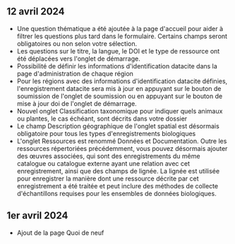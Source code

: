 ## 12 avril 2024

- Une question thématique a été ajoutée à la page d'accueil pour aider à filtrer les questions plus tard dans le formulaire. Certains champs seront obligatoires ou non selon votre sélection.
- Les questions sur le titre, la langue, le DOI et le type de ressource ont été déplacées vers l'onglet de démarrage.
- Possibilité de définir les informations d'identification datacite dans la page d'administration de chaque région
- Pour les régions avec des informations d'identification datacite définies, l'enregistrement datacite sera mis à jour en appuyant sur le bouton de soumission de l'onglet de soumission ou en appuyant sur le bouton de mise à jour doi de l'onglet de démarrage.
- Nouvel onglet Classification taxonomique pour indiquer quels animaux ou plantes, le cas échéant, sont décrits dans votre dossier
- Le champ Description géographique de l'onglet spatial est désormais obligatoire pour tous les types d'enregistrements biologiques
- L'onglet Ressources est renommé Données et Documentation. Outre les ressources répertoriées précédemment, vous pouvez désormais ajouter des œuvres associées, qui sont des enregistrements du même catalogue ou catalogue externe ayant une relation avec cet enregistrement, ainsi que des champs de lignée. La lignée est utilisée pour enregistrer la manière dont une ressource décrite par cet enregistrement a été traitée et peut inclure des méthodes de collecte d'échantillons requises pour les ensembles de données biologiques.


## 1er avril 2024

- Ajout de la page Quoi de neuf